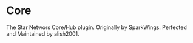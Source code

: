 # Core
The Star Networs Core/Hub plugin.
Originally by SparkWings. Perfected and Maintained by alish2001.
